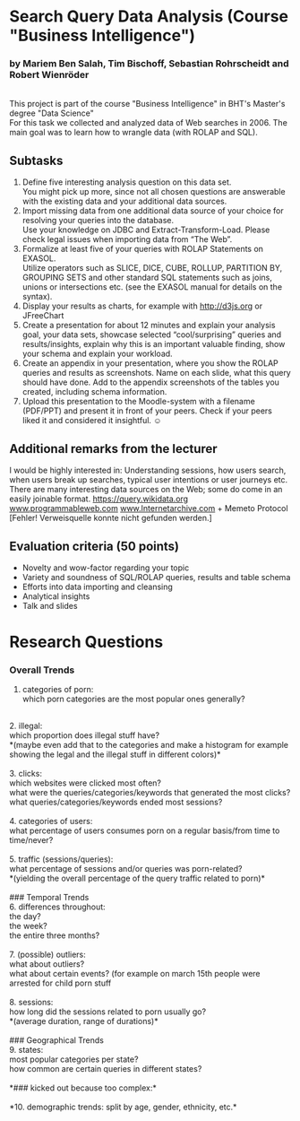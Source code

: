 # Search Query Data Analysis (Course "Business Intelligence")

### by Mariem Ben Salah, Tim Bischoff, Sebastian Rohrscheidt and Robert Wienröder
<br>
This project is part of the course "Business Intelligence" in BHT's Master's degree "Data Science"
<br>
For this task we collected and analyzed data of Web searches in 2006.
The main goal was to learn how to wrangle data (with ROLAP and SQL).

## Subtasks
1. Define five interesting analysis question on this data set.<br>
   You might pick up more, since not all chosen questions are answerable with the existing data and your additional data sources. 
2. Import missing data from one additional data source of your choice for resolving your queries into the database.<br>
   Use your knowledge on JDBC and Extract-Transform-Load. Please check legal issues when importing data from “The Web”.
3. Formalize at least five of your queries with ROLAP Statements on EXASOL.<br>
   Utilize operators such as SLICE, DICE, CUBE, ROLLUP, PARTITION BY, GROUPING SETS and other standard SQL statements such as joins,
   unions or intersections etc.
   (see the EXASOL manual for details on the syntax).
4. Display your results as charts, for example with http://d3js.org or JFreeChart 
5. Create a presentation for about 12 minutes and explain your analysis goal, your data sets, showcase selected “cool/surprising”
   queries and results/insights,
   explain why this is an important valuable finding, show your schema and explain your workload.
6. Create an appendix in your presentation, where you show the ROLAP queries and results as screenshots. Name on each slide, what this
   query should have done.
   Add to the appendix screenshots of the tables you created, including schema information.  
7. Upload this presentation to the Moodle-system with a filename <your name> (PDF/PPT) and present it in front of your peers.
   Check if your peers liked it and considered it insightful. ☺

## Additional remarks from the lecturer
I would be highly interested in: Understanding sessions, how users search, when users break up searches, typical user intentions or user journeys etc. 
There are many interesting data sources on the Web; some do come in an easily joinable format. 
https://query.wikidata.org
www.programmableweb.com
www.Internetarchive.com   + Memeto Protocol  [Fehler! Verweisquelle konnte nicht gefunden werden.]

## Evaluation criteria (50 points)
- Novelty and wow-factor regarding your topic
- Variety and soundness of SQL/ROLAP queries, results and table schema
- Efforts into data importing and cleansing
- Analytical insights
- Talk and slides



# Research Questions

### Overall Trends

1. categories of porn:<br>
   which porn categories are the most popular ones generally?
<br>
2. illegal:<br>
   which proportion does illegal stuff have?<br>
   *(maybe even add that to the categories and make a histogram for example showing the legal and the illegal stuff in different colors)*<br>
<br>
3. clicks:<br>
   which websites were clicked most often?<br>
   what were the queries/categories/keywords that generated the most clicks?<br>
   what queries/categories/keywords ended most sessions?<br>
<br>
4. categories of users:<br>
   what percentage of users consumes porn on a regular basis/from time to time/never?<br>
<br>
5. traffic (sessions/queries):<br>
   what percentage of sessions and/or queries was porn-related?<br>
   *(yielding the overall percentage of the query traffic related to porn)*<br>
<br>
### Temporal Trends
<br>
6. differences throughout:<br>
   the day?<br>
   the week?<br>
   the entire three months?<br>
<br>
7. (possible) outliers:<br>
   what about outliers?<br>
   what about certain events? (for example on march 15th people were arrested for child porn stuff<br>
<br>
8. sessions:<br>
   how long did the sessions related to porn usually go?<br>
   *(average duration, range of durations)*<br>
<br>
### Geographical Trends
<br>
9. states:<br>
   most popular categories per state?<br>
   how common are certain queries in different states?<br>
<br>
*### kicked out because too complex:*<br>
<br>
*10. demographic trends: split by age, gender, ethnicity, etc.*<br>

